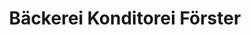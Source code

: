 ---
title: "Bäckerei Konditorei Förster"
url: /bad-schandau/baeckerei-konditorei-foerster/
shop: Bäckerei
---